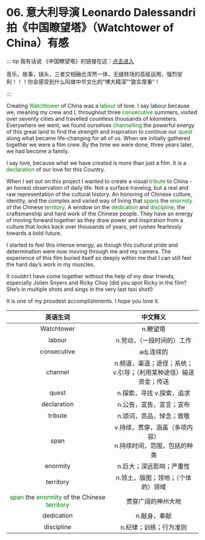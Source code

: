# 06. 意大利导演 Leonardo Dalessandri 拍《中国瞭望塔》（Watchtower of China）有感

::: tip 我有话说
《中国瞭望塔》的链接在这：[点击进入](https://m.weibo.cn/status/4782591880727150?sourceType=weixin&from=10C8195010&wm=9006_2001&featurecode=newtitle)

音乐，故事，镜头，三者交相融合浑然一体，无缝转场的高级运用，强烈安利！！！你会感受到什么叫做中华文化的“博大精深”“敦实厚重”！

:::

Creating <text style="color:green;">Watchtower</text> of China was a <text style="color:green;">labour</text> of love. I say labour because we, meaning my crew and I, throughout three <text style="color:green;">consecutive</text> summers, visited over seventy cities and travelled countless thousands of kilometers. Everywhere we went, we found ourselves <text style="color:green;">channelling</text> the powerful energy of this great land to find the strength and inspiration to continue our <text style="color:green;">quest</text> along what became life-changing for all of us. When we initially gathered together we were a film crew. By the time we were done, three years later, we had become a family.

I say love, because what we have created is more than just a film. It is a <text style="color:green;">declaration</text> of our love for this Country.

When I set out on this project I wanted to create a visual <text style="color:green;">tribute</text> to China - an honest observation of daily life. Not a surface travelog, but a real and raw representation of the cultural history. An honoring of Chinese culture, identity, and the complex and varied way of living that <text style="color:green;">spans</text>  the <text style="color:green;">enormity</text> of the Chinese <text style="color:green;">territory</text>. A window on the <text style="color:green;">dedication</text> and <text style="color:green;">discipline</text>, the craftsmanship and hard work of the Chinese people. They have an energy of moving forward together as they draw power and inspiration from a culture that looks back over thousands of years, yet rushes fearlessly towards a bold future.

I started to feel this intense energy, as though this cultural pride and determination were now moving through me and my camera. The experience of this film buried itself so deeply within me that I can still feel the hard day’s work in my muscles.

It couldn’t have come together without the help of my dear friends, especially Jolien Snyers and Ricky Choy (did you spot Ricky in the film? She’s in multiple shots and sings in the very last taxi shot!)

It is one of my proudest accomplishments.
I hope you love it.

|英语生词 | 中文释义 |
|:--:|:--:|
|Watchtower|n.瞭望塔 |
|labour|n.劳动，（一段时间的）工作 |
|consecutive|adj.连续的 |
|channel|n.频道，渠道；途径；系统；<br/>v.引导；（利用某种途径）输送资金；传送 |
|quest|n.探索，寻找 v.探索，追求 |
|declaration|n.公告，宣告，宣言；宣布 |
|tribute|n.颂词，贡品，悼念；致敬 |
|span|v.持续，贯穿，涵盖（多项内容）<br/>n.持续时间，范围，包括的种类 |
|enormity|n.巨大；深远影响；严重性 |
|territory|n.领土，版图；领地；（个体的）领域 |
|<text style="color:green;">span</text> the <text style="color:green;">enormity</text> of the Chinese <text style="color:green;">territory</text>|贯穿广阔的神州大地 |
|dedication|n.献身，奉献 |
|discipline|n.纪律；训练；行为准则|